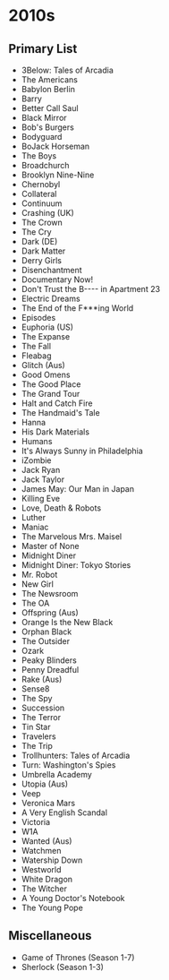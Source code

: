 # 2010s

## Primary List

- 3Below: Tales of Arcadia
- The Americans
- Babylon Berlin
- Barry
- Better Call Saul
- Black Mirror
- Bob's Burgers
- Bodyguard
- BoJack Horseman
- The Boys
- Broadchurch
- Brooklyn Nine-Nine
- Chernobyl
- Collateral
- Continuum
- Crashing (UK)
- The Crown
- The Cry
- Dark (DE)
- Dark Matter
- Derry Girls
- Disenchantment
- Documentary Now!
- Don't Trust the B---- in Apartment 23
- Electric Dreams
- The End of the F\*\*\*ing World
- Episodes
- Euphoria (US)
- The Expanse
- The Fall
- Fleabag
- Glitch (Aus)
- Good Omens
- The Good Place
- The Grand Tour
- Halt and Catch Fire
- The Handmaid's Tale
- Hanna
- His Dark Materials
- Humans
- It's Always Sunny in Philadelphia
- iZombie
- Jack Ryan
- Jack Taylor
- James May: Our Man in Japan
- Killing Eve
- Love, Death & Robots
- Luther
- Maniac
- The Marvelous Mrs. Maisel
- Master of None
- Midnight Diner
- Midnight Diner: Tokyo Stories
- Mr. Robot
- New Girl
- The Newsroom
- The OA
- Offspring (Aus)
- Orange Is the New Black
- Orphan Black
- The Outsider
- Ozark
- Peaky Blinders
- Penny Dreadful
- Rake (Aus)
- Sense8
- The Spy
- Succession
- The Terror
- Tin Star
- Travelers
- The Trip
- Trollhunters: Tales of Arcadia
- Turn: Washington's Spies
- Umbrella Academy
- Utopia (Aus)
- Veep
- Veronica Mars
- A Very English Scandal
- Victoria
- W1A
- Wanted (Aus)
- Watchmen
- Watership Down
- Westworld
- White Dragon
- The Witcher
- A Young Doctor's Notebook
- The Young Pope

## Miscellaneous

- Game of Thrones (Season 1-7)
- Sherlock (Season 1-3)
